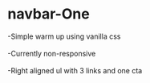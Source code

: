 # navbar-One

-Simple warm up using vanilla css <br> <br> -Currently non-responsive <br> <br> -Right aligned ul with 3 links and one cta

